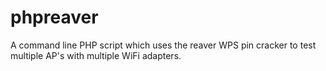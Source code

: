# phpreaver
A command line PHP script which uses the reaver WPS pin cracker to test multiple AP's with multiple WiFi adapters.
